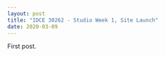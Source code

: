 ```yaml
---
layout: post
title: "IDCE 30262 - Studio Week 1, Site Launch"
date: 2020-03-09
---
```


First post.
